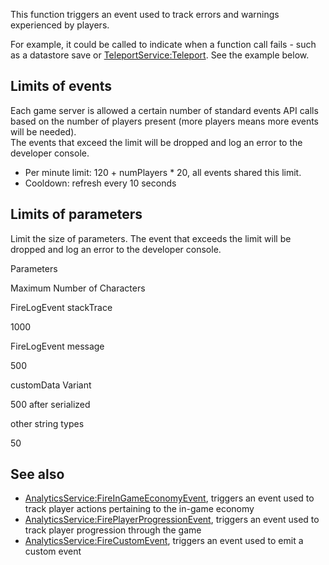 This function triggers an event used to track errors and warnings experienced by players.

For example, it could be called to indicate when a function call fails - such as a datastore save or [TeleportService:Teleport](https://developer.roblox.com/en-us/api-reference/function/TeleportService/Teleport). See the example below.

Limits of events
----------------

Each game server is allowed a certain number of standard events API calls based on the number of players present (more players means more events will be needed).  
The events that exceed the limit will be dropped and log an error to the developer console.

*   Per minute limit: 120 + numPlayers \* 20, all events shared this limit.
*   Cooldown: refresh every 10 seconds

Limits of parameters
--------------------

Limit the size of parameters. The event that exceeds the limit will be dropped and log an error to the developer console.

Parameters

Maximum Number of Characters

FireLogEvent stackTrace

1000

FireLogEvent message

500

customData Variant

500 after serialized

other string types

50

See also
--------

*   [AnalyticsService:FireInGameEconomyEvent](https://developer.roblox.com/en-us/api-reference/function/AnalyticsService/FireInGameEconomyEvent), triggers an event used to track player actions pertaining to the in-game economy
*   [AnalyticsService:FirePlayerProgressionEvent](https://developer.roblox.com/en-us/api-reference/function/AnalyticsService/FirePlayerProgressionEvent), triggers an event used to track player progression through the game
*   [AnalyticsService:FireCustomEvent](https://developer.roblox.com/en-us/api-reference/function/AnalyticsService/FireCustomEvent), triggers an event used to emit a custom event